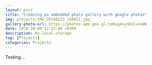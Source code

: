 ```yaml
---
layout: post
title: "Creating an embedded photo gallery with google photos"
img: projects/IMG_20180222_190051.jpg
gallery-photo-url: https://photos.app.goo.gl/jmHuq4vynR1Co4xW6
date: 2018-10-08 12:53:00 +0300
description: No-local-storage
tag: [Projects]
categories: Projects
---
```


Testing...

